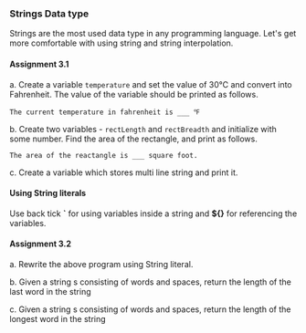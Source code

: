### Strings Data type

Strings are the most used data type in any programming language. Let's get more comfortable with using string and string interpolation.

#### Assignment 3.1

a. Create a variable `temperature` and set the value of 30℃ and convert into Fahrenheit. The value of the variable should be printed as follows.

```
The current temperature in fahrenheit is ___ ℉
```

b. Create two variables - `rectLength` and `rectBreadth` and initialize with some number. Find the area of the rectangle, and print as follows.

```
The area of the reactangle is ___ square foot.
```

c. Create a variable which stores multi line string and print it.

#### Using String literals

Use back tick **`** for using variables inside a string and **${}** for referencing the variables.

#### Assignment 3.2

a. Rewrite the above program using String literal.

b. Given a string s consisting of words and spaces, return the length of the last word in the string

c. Given a string s consisting of words and spaces, return the length of the longest word in the string
